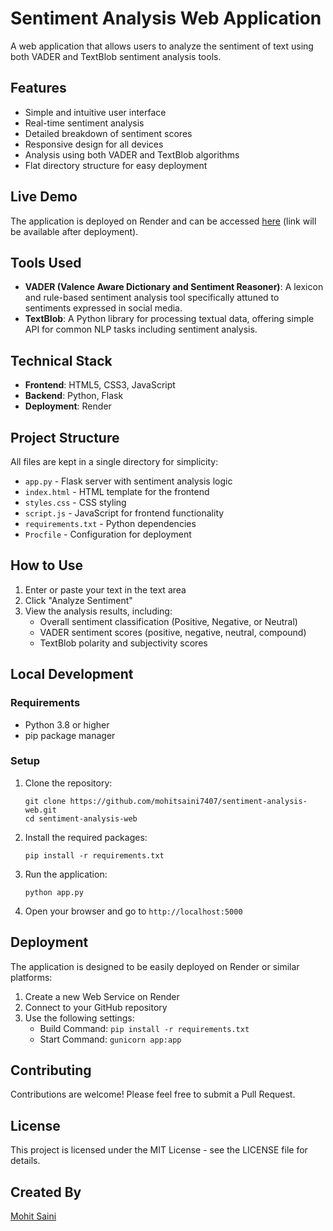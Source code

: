 # Sentiment Analysis Web Application

A web application that allows users to analyze the sentiment of text using both VADER and TextBlob sentiment analysis tools.

## Features

- Simple and intuitive user interface
- Real-time sentiment analysis
- Detailed breakdown of sentiment scores
- Responsive design for all devices
- Analysis using both VADER and TextBlob algorithms
- Flat directory structure for easy deployment

## Live Demo

The application is deployed on Render and can be accessed [here](#) (link will be available after deployment).

## Tools Used

- **VADER (Valence Aware Dictionary and Sentiment Reasoner)**: A lexicon and rule-based sentiment analysis tool specifically attuned to sentiments expressed in social media.
- **TextBlob**: A Python library for processing textual data, offering simple API for common NLP tasks including sentiment analysis.

## Technical Stack

- **Frontend**: HTML5, CSS3, JavaScript
- **Backend**: Python, Flask
- **Deployment**: Render

## Project Structure

All files are kept in a single directory for simplicity:
- `app.py` - Flask server with sentiment analysis logic
- `index.html` - HTML template for the frontend
- `styles.css` - CSS styling
- `script.js` - JavaScript for frontend functionality
- `requirements.txt` - Python dependencies
- `Procfile` - Configuration for deployment

## How to Use

1. Enter or paste your text in the text area
2. Click "Analyze Sentiment"
3. View the analysis results, including:
   - Overall sentiment classification (Positive, Negative, or Neutral)
   - VADER sentiment scores (positive, negative, neutral, compound)
   - TextBlob polarity and subjectivity scores

## Local Development

### Requirements

- Python 3.8 or higher
- pip package manager

### Setup

1. Clone the repository:
   ```
   git clone https://github.com/mohitsaini7407/sentiment-analysis-web.git
   cd sentiment-analysis-web
   ```

2. Install the required packages:
   ```
   pip install -r requirements.txt
   ```

3. Run the application:
   ```
   python app.py
   ```

4. Open your browser and go to `http://localhost:5000`

## Deployment

The application is designed to be easily deployed on Render or similar platforms:

1. Create a new Web Service on Render
2. Connect to your GitHub repository
3. Use the following settings:
   - Build Command: `pip install -r requirements.txt`
   - Start Command: `gunicorn app:app`

## Contributing

Contributions are welcome! Please feel free to submit a Pull Request.

## License

This project is licensed under the MIT License - see the LICENSE file for details.

## Created By

[Mohit Saini](https://github.com/mohitsaini7407)